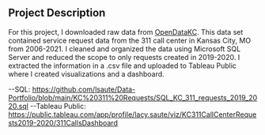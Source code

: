 ## Project Description

For this project, I downloaded raw data from [OpenDataKC](https://data.kcmo.org/311/311-Call-Center-Service-Requests-2007-March-2021/7at3-sxhp). 
This data set contained service request data from the 311 call center in Kansas City, MO from 2006-2021.
I cleaned and organized the data using Microsoft SQL Server and reduced the scope to only requests created in 2019-2020. 
I extracted the information in a .csv file and uploaded to Tableau Public where I created visualizations and a dashboard.

--SQL: https://github.com/lsaute/Data-Portfolio/blob/main/KC%20311%20Requests/SQL_KC_311_requests_2019_2020.sql
--Tableau Public: https://public.tableau.com/app/profile/lacy.saute/viz/KC311CallCenterRequests2019-2020/311CallsDashboard

